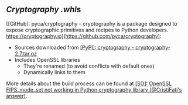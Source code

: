 *Cryptography* *.whl*s
----------------------

[[GitHub]: pyca/cryptography - cryptography is a package designed to expose cryptographic primitives and recipes to Python developers. https://cryptography.io](https://github.com/pyca/cryptography):
- Sources downloaded from [[PyPI]: cryptography - cryptography-2.7.tar.gz](https://files.pythonhosted.org/packages/c2/95/f43d02315f4ec074219c6e3124a87eba1d2d12196c2767fadfdc07a83884/cryptography-2.7.tar.gz)
- Includes OpenSSL libraries
    - They're renamed (to avoid conflicts with default ones)
    - Dynamically links to them

More details about the build process can be found at [[SO]: OpenSSL FIPS\_mode\_set not working in Python cryptography library (@CristiFati's answer)](https://stackoverflow.com/questions/58228435/openssl-fips-mode-set-not-working-in-python-cryptography-library/58311407#58311407).

